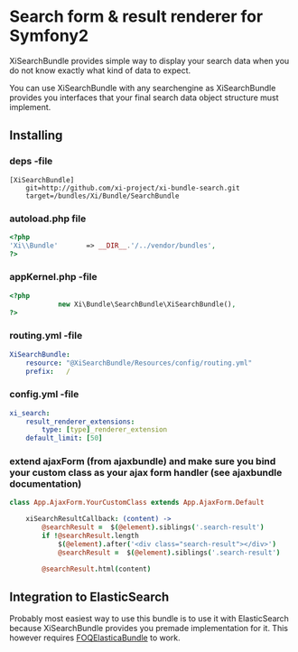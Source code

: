 # Search form & result renderer for Symfony2

XiSearchBundle provides simple way to display your search data when you do not know exactly what
kind of data to expect. 

You can use XiSearchBundle with any searchengine as XiSearchBundle provides you interfaces that your 
final search data object structure must implement.

## Installing

### deps -file
```
[XiSearchBundle]
    git=http://github.com/xi-project/xi-bundle-search.git
    target=/bundles/Xi/Bundle/SearchBundle
```

### autoload.php file
```php
<?php
'Xi\\Bundle'       => __DIR__.'/../vendor/bundles',
?>
```

### appKernel.php -file
```php
<?php
            new Xi\Bundle\SearchBundle\XiSearchBundle(), 
?>
```

### routing.yml -file
```yml
XiSearchBundle:
    resource: "@XiSearchBundle/Resources/config/routing.yml"
    prefix:   /
```

### config.yml -file
```yml
xi_search:
    result_renderer_extensions:
        type: [type]_renderer_extension
    default_limit: [50]
```

### extend ajaxForm (from ajaxbundle) and make sure you bind your custom class as your ajax form handler (see ajaxbundle documentation)

``` coffee
class App.AjaxForm.YourCustomClass extends App.AjaxForm.Default

    xiSearchResultCallback: (content) ->
        @searchResult =  $(@element).siblings('.search-result')
        if !@searchResult.length
            $(@element).after('<div class="search-result"></div>')
            @searchResult =  $(@element).siblings('.search-result')

        @searchResult.html(content)
```

## Integration to ElasticSearch

Probably most easiest way to use this bundle is to use it with ElasticSearch because XiSearchBundle provides you
premade implementation for it. This however requires [FOQElasticaBundle](https://github.com/Exercise/FOQElasticaBundle) to work.
